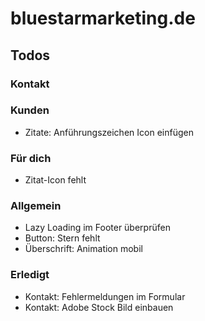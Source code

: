 # bluestarmarketing.de

## Todos

### Kontakt

### Kunden

- Zitate: Anführungszeichen Icon einfügen

### Für dich

- Zitat-Icon fehlt

### Allgemein

- Lazy Loading im Footer überprüfen
- Button: Stern fehlt
- Überschrift: Animation mobil

### Erledigt

- Kontakt: Fehlermeldungen im Formular
- Kontakt: Adobe Stock Bild einbauen
